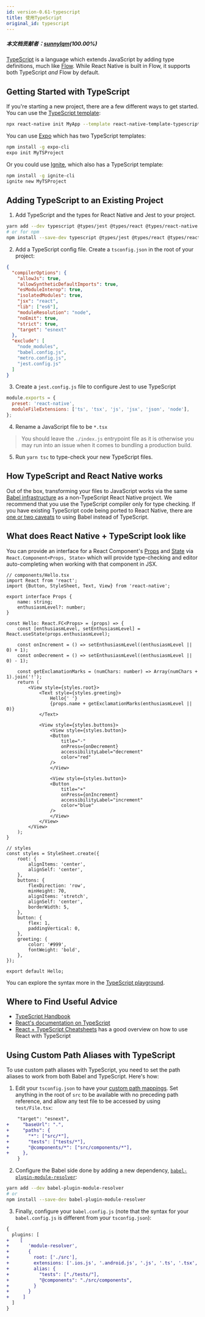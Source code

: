 ```yaml
---
id: version-0.61-typescript
title: 使用TypeScript
original_id: typescript
---
```


##### 本文档贡献者：[sunnylqm](https://github.com/search?q=sunnylqm%40qq.com+in%3Aemail&type=Users)(100.00%)

[TypeScript][ts] is a language which extends JavaScript by adding type definitions, much like [Flow][flow]. While React Native is built in Flow, it supports both TypeScript _and_ Flow by default.

## Getting Started with TypeScript

If you're starting a new project, there are a few different ways to get started. You can use the [TypeScript template][ts-template]:

```sh
npx react-native init MyApp --template react-native-template-typescript
```

You can use [Expo][expo] which has two TypeScript templates:

```sh
npm install -g expo-cli
expo init MyTSProject
```

Or you could use [Ignite][ignite], which also has a TypeScript template:

```sh
npm install -g ignite-cli
ignite new MyTSProject
```

## Adding TypeScript to an Existing Project

1. Add TypeScript and the types for React Native and Jest to your project.

```sh
yarn add --dev typescript @types/jest @types/react @types/react-native @types/react-test-renderer
# or for npm
npm install --save-dev typescript @types/jest @types/react @types/react-native @types/react-test-renderer
```

2. Add a TypeScript config file. Create a `tsconfig.json` in the root of your project:

```json
{
  "compilerOptions": {
    "allowJs": true,
    "allowSyntheticDefaultImports": true,
    "esModuleInterop": true,
    "isolatedModules": true,
    "jsx": "react",
    "lib": ["es6"],
    "moduleResolution": "node",
    "noEmit": true,
    "strict": true,
    "target": "esnext"
  },
  "exclude": [
    "node_modules",
    "babel.config.js",
    "metro.config.js",
    "jest.config.js"
  ]
}
```

3. Create a `jest.config.js` file to configure Jest to use TypeScript

```js
module.exports = {
  preset: 'react-native',
  moduleFileExtensions: ['ts', 'tsx', 'js', 'jsx', 'json', 'node'],
};
```

4. Rename a JavaScript file to be `*.tsx`

> You should leave the `./index.js` entrypoint file as it is otherwise you may run into an issue when it comes to bundling a production build.

5. Run `yarn tsc` to type-check your new TypeScript files.

## How TypeScript and React Native works

Out of the box, transforming your files to JavaScript works via the same [Babel infrastructure][babel] as a non-TypeScript React Native project. We recommend that you use the TypeScript compiler only for type checking. If you have existing TypeScript code being ported to React Native, there are [one or two caveats][babel-7-caveats] to using Babel instead of TypeScript.

## What does React Native + TypeScript look like

You can provide an interface for a React Component's [Props][props] and [State][state] via `React.Component<Props, State>` which will provide type-checking and editor auto-completing when working with that component in JSX.

```tsx
// components/Hello.tsx
import React from 'react';
import {Button, StyleSheet, Text, View} from 'react-native';

export interface Props {
    name: string;
    enthusiasmLevel?: number;
}

const Hello: React.FC<Props> = (props) => {
    const [enthusiasmLevel, setEnthusiasmLevel] = React.useState(props.enthusiasmLevel);

    const onIncrement = () => setEnthusiasmLevel((enthusiasmLevel || 0) + 1);
    const onDecrement = () => setEnthusiasmLevel((enthusiasmLevel || 0) - 1);

    const getExclamationMarks = (numChars: number) => Array(numChars + 1).join('!');
    return (
        <View style={styles.root}>
            <Text style={styles.greeting}>
                Hello{' '}
                {props.name + getExclamationMarks(enthusiasmLevel || 0)}
            </Text>

            <View style={styles.buttons}>
                <View style={styles.button}>
                <Button
                    title="-"
                    onPress={onDecrement}
                    accessibilityLabel="decrement"
                    color="red"
                />
                </View>

                <View style={styles.button}>
                <Button
                    title="+"
                    onPress={onIncrement}
                    accessibilityLabel="increment"
                    color="blue"
                />
                </View>
            </View>
        </View>
    );
}

// styles
const styles = StyleSheet.create({
    root: {
        alignItems: 'center',
        alignSelf: 'center',
    },
    buttons: {
        flexDirection: 'row',
        minHeight: 70,
        alignItems: 'stretch',
        alignSelf: 'center',
        borderWidth: 5,
    },
    button: {
        flex: 1,
        paddingVertical: 0,
    },
    greeting: {
        color: '#999',
        fontWeight: 'bold',
    },
});

export default Hello;
```

You can explore the syntax more in the [TypeScript playground][tsplay].

## Where to Find Useful Advice

- [TypeScript Handbook][ts-handbook]
- [React's documentation on TypeScript][react-ts]
- [React + TypeScript Cheatsheets][cheat] has a good overview on how to use React with TypeScript

## Using Custom Path Aliases with TypeScript

To use custom path aliases with TypeScript, you need to set the path aliases to work from both Babel and TypeScript. Here's how:

1. Edit your `tsconfig.json` to have your [custom path mappings][path-map]. Set anything in the root of `src` to be available with no preceding path reference, and allow any test file to be accessed by using `test/File.tsx`:

```diff
    "target": "esnext",
+     "baseUrl": ".",
+     "paths": {
+       "*": ["src/*"],
+       "tests": ["tests/*"],
+       "@components/*": ["src/components/*"],
+     },
    }
```

2. Configure the Babel side done by adding a new dependency, [`babel-plugin-module-resolver`][bpmr]:

```sh
yarn add --dev babel-plugin-module-resolver
# or
npm install --save-dev babel-plugin-module-resolver
```

3. Finally, configure your `babel.config.js` (note that the syntax for your `babel.config.js` is different from your `tsconfig.json`):

```diff
{
  plugins: [
+    [
+       'module-resolver',
+       {
+         root: ['./src'],
+         extensions: ['.ios.js', '.android.js', '.js', '.ts', '.tsx', '.json'],
+         alias: {
+           "tests": ["./tests/"],
+           "@components": "./src/components",
+         }
+       }
+     ]
  ]
}
```

[react-ts]: https://reactjs.org/docs/static-type-checking.html#typescript
[ts]: https://www.typescriptlang.org/
[flow]: https://flow.org
[ts-template]: https://github.com/react-native-community/react-native-template-typescript
[babel]: /react-native/docs/javascript-environment#javascript-syntax-transformers
[babel-7-caveats]: https://babeljs.io/docs/en/next/babel-plugin-transform-typescript
[cheat]: https://github.com/typescript-cheatsheets/react-typescript-cheatsheet#reacttypescript-cheatsheets
[ts-handbook]: http://www.typescriptlang.org/docs/home.html
[props]: /react-native/docs/props.html
[state]: /react-native/docs/state.html
[path-map]: https://www.typescriptlang.org/docs/handbook/module-resolution.html#path-mapping
[bpmr]: https://github.com/tleunen/babel-plugin-module-resolver
[expo]: https://expo.io
[ignite]: https://infinite.red/ignite
[tsplay]: https://www.typescriptlang.org/play/?strictNullChecks=false&esModuleInterop=true&jsx=3#code/JYWwDg9gTgLgBAJQKYEMDG8BmUIjgcilQ3wG4BYAKFEljgG8AhAVxhggDsAaOAZRgCeAGyS8AFkiQweAFSQAPaXABqwJAHcAvnGy4CRdDAC0HFDGAA3JGSpUFteMA4wkUTOiRwACjjABnBio4YLhTECQALjg-GCgnAHMKShC4JGcxZj9gFD8QABkkKyEAfiiOZhAAI1ckzVtKNE4YuAAJJCEhCCjkQwA6ADEAYQAeHwh-AD44AF44AAowXz8AShmp+iCQxo5mgG00mAysnPzC9p4-KQBRdMzs3IKigF0ZxGIYXszRGDMkBaXegcjvdTkVlklNsFts1OABJDhoIjhZyvOaraZTS4wG6HO4nR7tOZzIF4h5nIRwAA+lLgAAZVgBqOAARnBkLg0PgnAAIkhEUhkfBZmi1tFrrdjmSikSSZLQe0qTT6XAjCy2ZR2Zy4PFrvI0EIUCAzMBOABZFBQADWAWF5RAgzEFr8ZQq1Sg6KmAEEoFAUAI5naHU64EzWb0AFYQJxzfAAQnw6pSRBgzCgHHm7JSw1UGmighE03oMWESD8vRwEBgmgmmZCwzkijzJcLxZEZfiRCkCWrtZSwTaHQg9HwBDqyT7E-oi3GZbCniZOuxeoNRvMZot1uJEpBBIp1LpyzHE+CwwA9A2YDWNeOJ9m1OomwWi-nS71Kqx2Dsezfjyecw-WyQFsXzLd82E4b9fyzFhwI4XsoPMGACwAIiMZD4N-TgfFLPxCx5PkkQOI8oIndA0Bw4BKmAIRgEEPIUGqIRpmQgATAiBQOdCfxIqEIE6KBmKIFiuJ4uBTyvUSz3-K8MLrf9HyA58S1Aj8IIknjhhgz9ZInRCUIZETRJCLCiD8XD6DhBFCOcYijLgMiKKomi6IY9pmKcflBUMuzGn45jKiEZgkG8qDxJ0uApPvdTb1PaT4MijRorgRMQjHMcqFPU8FL8KgtUAm0+BfcRJA+flfjmDYfwrGAokq38UBo+IOFhFwQGdAhyOcVx8C4eCGuAJreHaTAonwTqXCgHr2U0XqfzAz92rqidMBEeRuWAIgMBNDhRpwdQpu4kIQCcNoBrEGq4AAdlpWb6sa5rWva-AYmTNAxAOu6Bo4IahBGjqDm627j0qaA2KgAB1YAWMOKIAFYgeCGb2XmzhavglaFCiZkEb7MAUBYliEmUVxzDQBqohu6acY7EqEjRw7eP40aAGIAE52Y+49ME4GBwaQM6LvwEGhBYznEdmzRwSAA